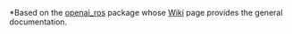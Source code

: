 *Based on the [openai_ros](https://bitbucket.org/theconstructcore/openai_ros/src/version2/) package whose [Wiki](http://wiki.ros.org/openai_ros) page provides the general documentation.
